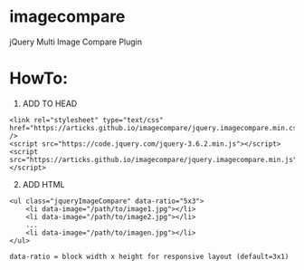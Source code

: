 # imagecompare
jQuery Multi Image Compare Plugin


# HowTo:

1. ADD TO HEAD

```
<link rel="stylesheet" type="text/css" href="https://articks.github.io/imagecompare/jquery.imagecompare.min.css" />
<script src="https://code.jquery.com/jquery-3.6.2.min.js"></script>
<script src="https://articks.github.io/imagecompare/jquery.imagecompare.min.js"></script>
```

2. ADD HTML

```
<ul class="jqueryImageCompare" data-ratio="5x3">
    <li data-image="/path/to/image1.jpg"></li>
    <li data-image="/path/to/image2.jpg"></li>
    ...
    <li data-image="/path/to/imagen.jpg"></li>
</ul>
```

```
data-ratio = block width x height for responsive layout (default=3x1)
```
